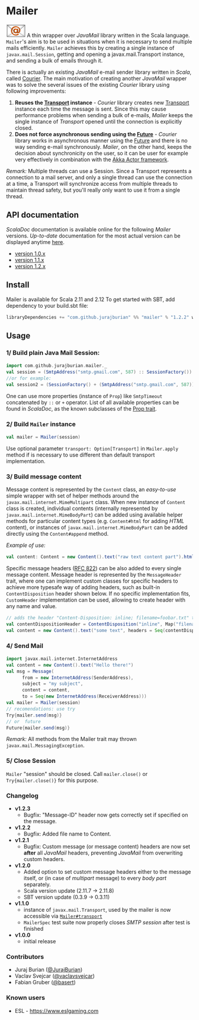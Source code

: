 # Mailer

![alt tag](/doc/logo.png?raw=true)
A thin wrapper over _JavaMail_ library written in the Scala language.
`Mailer`'s aim is to be used in situations when it is necessary to send multiple mails efficiently. `Mailer` achieves this by creating a single instance of `javax.mail.Session`, getting and opening a javax.mail.Transport instance, and sending a bulk of emails through it.

There is actually an existing _JavaMail_ e-mail sender library written in _Scala_, called [Courier](https://github.com/softprops/courier). The main motivation of creating another _JavaMail_ wrapper was to solve the several issues of the existing _Courier_ library using following improvements:

1. __Reuses the [Transport](https://javamail.java.net/nonav/docs/api/javax/mail/Transport.html) instance__ - _Courier_ library creates new [Transport](https://javamail.java.net/nonav/docs/api/javax/mail/Transport.html) instance each time the message is sent. Since this may cause performance problems when sending a bulk of e-mails, _Mailer_ keeps the single instance of _Transport_ opened until the connection is explicitly closed.
2. __Does not force asynchronous sending using the  [Future](http://www.scala-lang.org/api/2.11.8/index.html#scala.concurrent.Future$)__ - _Courier_ library works in asynchronous manner using the [Future](http://www.scala-lang.org/api/2.11.8/index.html#scala.concurrent.Future$) and there is no way sending e-mail synchronously. _Mailer_, on the other hand, keeps the decision about synchronicity on the user, so it can be user for example very effectively in combination with the [Akka Actor framework](http://akka.io).

_Remark:_ Multiple threads can use a Session. Since a Transport represents a connection to a mail server, and only a single thread can use the connection at a time, a Transport will synchronize access from multiple threads to maintain thread safety, but you'll really only want to use it from a single thread.

## API documentation
_ScalaDoc_ documentation is available online for the following _Mailer_ versions. _Up-to-date_ documentation for the most actual version can be displayed anytime [here](http://jurajburian.github.io/mailer/api/current/#com.github.jurajburian.mailer.package).

* [version 1.0.x](http://jurajburian.github.io/mailer/api/1.0.x/#com.github.jurajburian.mailer.package)
* [version 1.1.x](http://jurajburian.github.io/mailer/api/1.1.x/#com.github.jurajburian.mailer.package)
* [version 1.2.x](http://jurajburian.github.io/mailer/api/1.2.x/#com.github.jurajburian.mailer.package)

## Install
Mailer is available for Scala 2.11 and 2.12
To get started with SBT, add dependency to your build.sbt file:
```Scala
libraryDependencies += "com.github.jurajburian" %% "mailer" % "1.2.2" withSources
```
## Usage
### 1/ Build plain Java Mail Session:
```Scala
import com.github.jurajburian.mailer._
val session = (SmtpAddress("smtp.gmail.com", 587) :: SessionFactory()).session(Some("user@gmail.com"-> "password"))
//or for example:
val session2 = (SessionFactory() + (SmtpAddress("smtp.gmail.com", 587)).session()
```
One can use more properties (instance of `Prop`) like `SmtpTimeout` concatenated by `::` or `+` operator. List of all available properties can be found in _ScalaDoc_, as the known subclasses of the [Prop trait](http://jurajburian.github.io/mailer/api/current/#com.github.jurajburian.mailer.Prop).

### 2/ Build `Mailer` instance
```Scala
val mailer = Mailer(session)
```
Use optional parameter `transport: Option[Transport]` in `Mailer.apply` method if is necessary to use different than default transport implementation.

### 3/ Build message content
Message content is represented by the `Content` class, an _easy-to-use_ simple wrapper with set of helper methods around the `javax.mail.internet.MimeMultipart` class. When new instance of `Content` class is created, individual contents (internally represented by `javax.mail.internet.MimeBodyPart`) can be added using available helper methods for particular content types (e.g. `Content#html` for adding _HTML_ content), or instances of `javax.mail.internet.MimeBodyPart` can be added directly using the `Content#append` method.

*Example of use:*
```Scala
val content: Content = new Content().text("raw text content part").html("<b>HTML</b> content part")
```

Specific message headers ([RFC 822](https://tools.ietf.org/html/rfc822)) can be also added to every single message content. Message header is represented by the `MessageHeader` trait, where one can implement custom classes for specific headers to achieve more typesafe way of adding headers, such as built-in `ContentDisposition` header shown below. If no specific implementation fits, `CustomHeader` implementation can be used, allowing to create header with any name and value.

```Scala
// adds the header "Content-Disposition: inline; filename=foobar.txt" to the selected content
val contentDispositionHeader = ContentDisposition("inline", Map("filename" -> "foobar.txt"))
val content = new Content().text("some text", headers = Seq(contentDispositionHeader))
```

### 4/ Send Mail
```Scala
import javax.mail.internet.InternetAddress
val content = new Content().text("Hello there!")
val msg = Message(
      from = new InternetAddress(SenderAddress),
      subject = "my subject",
      content = content,
      to = Seq(new InternetAddress(ReceiverAddress)))
val mailer = Mailer(session)
// recomendations: use try
Try{mailer.send(msg)}
// or  future
Future{mailer.send(msg)}
```
_Remark:_ All methods from the Mailer trait may thrown `javax.mail.MessagingException`.
### 5/ Close Session
`Mailer` "session" should be closed. Call `mailer.close()` or `Try{mailer.close()}` for this purpose.

### Changelog

* **v1.2.3**
   * Bugfix: "Message-ID" header now gets correctly set if specified on the message.
* **v1.2.2**
   * Bugfix: Added file name to Content.
* **v1.2.1**
   * Bugfix: Custom message (or message content) headers are now set **after** all *JavaMail* headers, preventing *JavaMail* from overwriting custom headers.
* **v1.2.0**
   * Added option to set custom message headers either to the message itself, or (in case of _multipart_ message) to every _body part_ separately.
   * Scala version update (2.11.7 -> 2.11.8)
   * SBT version update (0.3.9 -> 0.3.11)
* **v1.1.0**
   * instance of `javax.mail.Transport`, used by the mailer is now accessible via [`Mailer#transport`](http://jurajburian.github.io/mailer/api/1.1.x/index.html#com.github.jurajburian.mailer.Mailer@transport:javax.mail.Transport)
   * `MailerSpec` test suite now properly closes _SMTP session_ after test is finished
* **v1.0.0**
   * initial release

### Contributors
* Juraj Burian ([@JurajBurian](https://github.com/JurajBurian))
* Vaclav Svejcar ([@vaclavsvejcar](https://github.com/vaclavsvejcar))
* Fabian Gruber ([@basert](https://github.com/basert))

### Known users
* ESL - https://www.eslgaming.com
